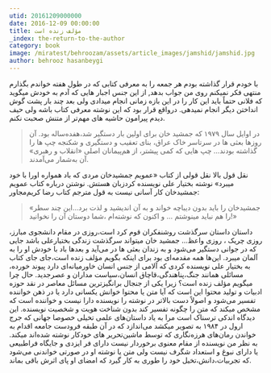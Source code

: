 ```yaml
---
utid: 20161209000000
date: 2016-12-09 00:00:00
title: مؤلف زنده است
_index: the-return-to-the-author
category: book
image: /miratest/behroozam/assets/article_images/jamshid/jamshid.jpg
author: behrooz hasanbeygi
---
```

با خودم قرار گذاشته بودم هر جمعه را به معرفی کتابی که در طول هفته خواندم بگذارم منتهی فکر نمیکنم روی من جواب بدهد, از این جنس اجبار هایی که آدم به خودش میگوید که فلانی حتماً باید این کار را در این بازه زمانی انجام میدادی ولی بعد چند بار پشت گوش انداختن دیگر انجام نمیدهی.  در‌واقع قرار بود که این نوشته معرفی کتاب باشه ولی حیف دیدم پیرامون حاشیه های مهم‌تر از متنش صحبت نکنم.

>در اوایل سال ۱۹۷۹ که جمشید خان برای اولین بار دستگیر شد،هفده‌ساله بود. آن روزها بعثی ها در سرتاسر خاک عراق، بنای تعقیب و دستگیری و شکنجه چپ ها را گذاشته بودند… چپ هایی که کمی پیشتر، از هم‌پیمانان اصلی «انقلاب و رهبری» آن به‌شمار می‌آمدند.

نقل قول بالا نقل قولی از کتاب «عمویم جمشیدخان مردی که باد همواره اورا با خود میبرد» نوشته بختیار علی نویسنده کردزبان هستش.
نوشتن درباره کتاب عمویم جمشیدخان کار آسانی نیست به قول مترجم کتاب رضا کریم‌مجاور:
>«جمشیدخان را باید بدون دیباچه خواند و به آن اندیشید و لذت برد…این چند سطر را هم نباید مینوشتم … و اکنون که نوشته‌ام ،شما دوستان آن را نخوانید!»

داستان داستان سرگذشت روشنفکران قوم کرد است،روزی در مقام دانشجوی مبارز، روزی چریک ، روزی واعظ… جمشید خان میتواند سرگذشت زندگی بختیارعلی باشد جایی که در جوانی دستگیر می‌شود و به زندان بعثی ها در می‌آید و بعدها باد با خودش او را به آلمان میبرد.
این‌ها همه مقدمه‌ای بود برای اینکه بگویم مؤلف زنده است،جای جای کتاب به بختیار علی نویسنده کردی که آلامی از جنس انسان خاورمیانه‌ای دارد پیوند خورده، مسائلی همانند جنگ،پناهندگی،قاچاق انسان،سیاست مداران و عصرجدید.
حال چرا میگویم مؤلف زنده است؟
 زیرا یکی از جنجال برانگیزترین مسائل معاصر در نقد حوزه ادبیات و تولید محتوا این است که آیا متن یا محتوا خوانش یکسانی دارد یا در ذهن خواننده تفسیر می‌شود و اصولاً دست بالاتر در نوشته را نویسنده دارا نیست و خواننده است که مشخص میکند که متن را چگونه تفسیر کند بدون شناخت هویت و شخصیت نویسنده.
 این دیدگاه اندکی ترسناک است مرا به یاد داستان‌های علمی تخیلی خصوصا جهانی که جرج ارول در ۱۹۸۴ به تصویر میکشد می‌اندازد که در آن طبقه فرودست جامعه اقدام به خواندن رمان‌های هرزه‌نگاری که توسط ماشین‌تحریر های خودکار نوشته شده‌اند میکند.
به نظر من نویسنده از مقام معنوی برخوردار نیست دارای فر ایزدی و جایگاه فراطبیعی یا دارای نبوغ و استعداد شگرف نیست ولی متن یا نوشته او در صورتی خواندنی می‌شود که تجربیات،دانش،تخیل خود را طوری به کار گیرد که امضای او پای اثرش باقی بماند.
